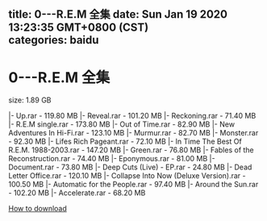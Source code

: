 
title: 0---R.E.M 全集
date: Sun Jan 19 2020 13:23:35 GMT+0800 (CST)    
categories: baidu
---

# 0---R.E.M 全集
size: 1.89 GB
 
 
|- Up.rar - 119.80 MB
|- Reveal.rar - 101.20 MB
|- Reckoning.rar - 71.40 MB
|- R.E.M single.rar - 173.80 MB
|- Out of Time.rar - 82.90 MB
|- New Adventures In Hi-Fi.rar - 123.10 MB
|- Murmur.rar - 82.70 MB
|- Monster.rar - 92.30 MB
|- Lifes Rich Pageant.rar - 72.10 MB
|- In Time The Best Of R.E.M. 1988-2003.rar - 147.20 MB
|- Green.rar - 76.80 MB
|- Fables of the Reconstruction.rar - 74.40 MB
|- Eponymous.rar - 81.00 MB
|- Document.rar - 73.80 MB
|- Deep Cuts (Live) - EP.rar - 24.80 MB
|- Dead Letter Office.rar - 120.10 MB
|- Collapse Into Now (Deluxe Version).rar - 100.50 MB
|- Automatic for the People.rar - 97.40 MB
|- Around the Sun.rar - 102.20 MB
|- Accelerate.rar - 68.20 MB

[How to download](https://bpcam.bemobtrk.com/go/2ceec3aa-1ca2-46d6-b9ff-aaa5c184517c?jno=420)